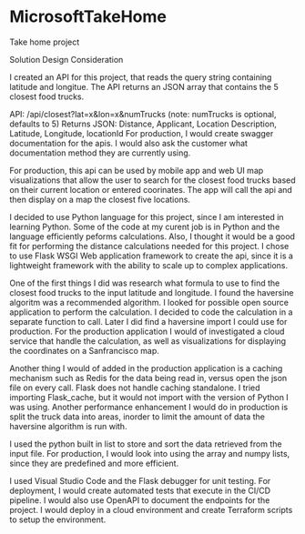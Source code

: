 # MicrosoftTakeHome
Take home project

Solution Design Consideration

I created an API for this project, that reads the query string containing latitude and longitue.  The API returns an JSON array that contains the 5 closest food trucks.


API: /api/closest?lat=x&lon=x&numTrucks  (note: numTrucks is optional, defaults to 5)
Returns JSON: Distance, Applicant, Location Description, Latitude, Longitude, locationId 
For production, I would create swagger documentation for the apis.  I would also ask the customer what documentation method they are currently using.

For production, this api can be used by mobile app and web UI map visualizations that allow the user to search for the closest food trucks based on their current location or entered coorinates.  The app will call the api and then display on a map the closest five locations.

I decided to use Python language for this project, since I am interested in learning Python.  Some of the code at my curent job is in Python and the language efficiently peforms calculations.  Also, I thought it would be a good fit for performing the distance calculations needed for this project.  I chose to use Flask WSGI Web application framework to create the api, since it is a lightweight framework with the ability to scale up to complex applications.  

One of the first things I did was research what formula to use to find the closest food trucks to the input latitude and longitude. I found the haversine algoritm was a recommended algorithm.  I looked for possible open source application to perform the calculation.  I decided to code the calculation in a separate function to call.  Later I did find a haversine import I could use for production. For the production application I would of investigated a cloud service that handle the calculation, as well as visualizations for displaying the coordinates on a Sanfrancisco map.  

Another thing I would of added in the production application is a caching mechanism such as Redis for the data being read in, versus open the json file on every call.  Flask does not handle caching standalone.  I tried importing Flask_cache, but it would not import with the version of Python I was using. Another performance enhancement I would do in production is split the truck data into areas, inorder to limit the amount of data the haversine algorithm is run with.

I used the python built in list to store and sort the data retrieved from the input file.  For production, I would look into using the array and numpy lists, since they are predefined and more efficient. 

I used Visual Studio Code and the Flask debugger for unit testing.  For deployment, I would create automated tests that execute in the CI/CD pipeline.  I would also use OpenAPI to document the endpoints for the project.  I would deploy in a cloud environment and create Terraform scripts to setup the environment. 

